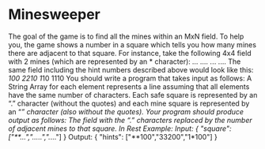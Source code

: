 # Minesweeper

The goal of the game is to find all the mines within an MxN field. To help you, the game shows a
number in a square which tells you how many mines there are adjacent to that square. For 
instance, take the following 4x4 field with 2 mines (which are represented by an * character):
*...
....
.*..
....
The same field including the hint numbers described above would look like this:
*100
2210
1*10
1110
You should write a program that takes input as follows:
A String Array for each element represents a line assuming that all elements have the same 
number of characters. Each safe square is represented by an “.” character (without the quotes) 
and each mine square is represented by an “*” character (also without the quotes).
Your program should produce output as follows:
The field with the “.” characters replaced by the number of adjacent mines to that square.
In Rest Example:
Input:
{
 "square": ["**...",".....",".*..."]
}
Output:
{
 "hints": ["**100","33200","1*100"]
}
